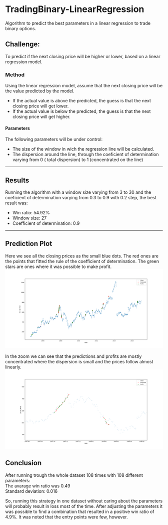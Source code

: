 # TradingBinary-LinearRegression
Algorithm to predict the best parameters in a linear regression to trade binary options.


## Challenge:
To predict if the next closing price will be higher or lower, based on a linear regression model.


### Method
Using the linear regression model, assume that the next closing price will be the value predicted by the model.
* If the actual value is above the predicted, the guess is that the next closing price will get lower.
* If the actual value is below the predicted, the guess is that the next closing price will get higher.

#### Parameters
The following parameters will be under control:
* The size of the window in wich the regression line will be calculated. 
* The dispersion around the line, through the coeficient of determination
varying from 0 ( total dispersion) to 1 (concentrated on the line)

___
## Results

Running the algorithm with a window size varying from 3 to 30 and the coeficient of determination varying from 0.3 to 0.9 
with 0.2 step, the best result was:

- Win ratio: 54.92%
- Window size: 27
- Coefficient of determination: 0.9

___
## Prediction Plot
Here we see all the closing prices as the small blue dots. The red ones are the points that fitted the rule of the coefficient of determination. The green stars are ones where it was possible to make profit.
![alt tag](/image_plot/BestPredicted.png)

In the zoom we can see that the predictions and profits are mostly concentrated where the dispersion is small and the prices follow almost linearly.
![alt tag](/image_plot/BestPredicted_Zoom.png)
## Conclusion

After running trough the whole dataset 108 times with 108 different parameters:\
The avarage win ratio was 0.49\
Standard deviation: 0.016

So, running this strategy in one dataset without caring about the parameters will probably result in loss most of the time.
After adjusting the parameters it was possible to find a combination that resulted in a positive win ratio of 4.9%.
It was noted that the entry points were few, however.
